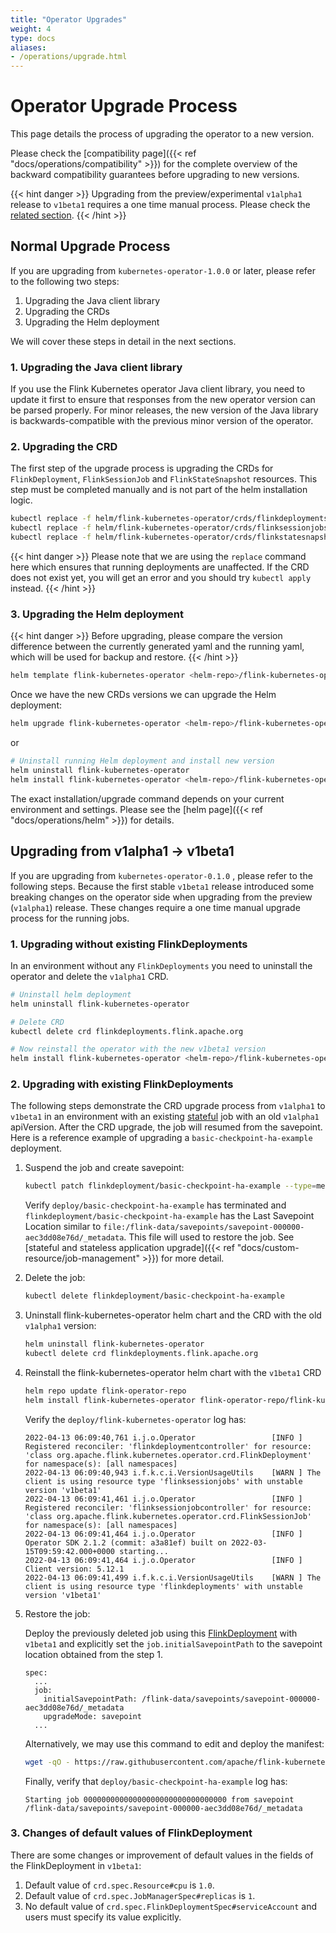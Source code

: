 ```yaml
---
title: "Operator Upgrades"
weight: 4
type: docs
aliases:
- /operations/upgrade.html
---
```

<!--
Licensed to the Apache Software Foundation (ASF) under one
or more contributor license agreements.  See the NOTICE file
distributed with this work for additional information
regarding copyright ownership.  The ASF licenses this file
to you under the Apache License, Version 2.0 (the
"License"); you may not use this file except in compliance
with the License.  You may obtain a copy of the License at

  http://www.apache.org/licenses/LICENSE-2.0

Unless required by applicable law or agreed to in writing,
software distributed under the License is distributed on an
"AS IS" BASIS, WITHOUT WARRANTIES OR CONDITIONS OF ANY
KIND, either express or implied.  See the License for the
specific language governing permissions and limitations
under the License.
-->

# Operator Upgrade Process

This page details the process of upgrading the operator to a new version.

Please check the [compatibility page]({{< ref "docs/operations/compatibility" >}}) for the complete overview of the backward compatibility guarantees before upgrading to new versions.

{{< hint danger >}}
Upgrading from the preview/experimental `v1alpha1` release to `v1beta1` requires a one time manual process.
Please check the [related section](#upgrading-from-v1alpha1---v1beta1).
{{< /hint >}}

## Normal Upgrade Process

If you are upgrading from `kubernetes-operator-1.0.0` or later, please refer to the following two steps:
1. Upgrading the Java client library
2. Upgrading the CRDs
3. Upgrading the Helm deployment

We will cover these steps in detail in the next sections.

### 1. Upgrading the Java client library

If you use the Flink Kubernetes operator Java client library, you need to update it first to ensure that responses from
the new operator version can be parsed properly. For minor releases, the new version of the Java library is
backwards-compatible with the previous minor version of the operator.

### 2. Upgrading the CRD

The first step of the upgrade process is upgrading the CRDs for `FlinkDeployment`, `FlinkSessionJob` and `FlinkStateSnapshot` resources.
This step must be completed manually and is not part of the helm installation logic.

```sh
kubectl replace -f helm/flink-kubernetes-operator/crds/flinkdeployments.flink.apache.org-v1.yml
kubectl replace -f helm/flink-kubernetes-operator/crds/flinksessionjobs.flink.apache.org-v1.yml
kubectl replace -f helm/flink-kubernetes-operator/crds/flinkstatesnapshots.flink.apache.org-v1.yml
```

{{< hint danger >}}
Please note that we are using the `replace` command here which ensures that running deployments are unaffected.
If the CRD does not exist yet, you will get an error and you should try `kubectl apply` instead.
{{< /hint >}}

### 3. Upgrading the Helm deployment

{{< hint danger >}}
Before upgrading, please compare the version difference between the currently generated yaml and the running yaml, which will be used for backup and restore.
{{< /hint >}}


```sh
helm template flink-kubernetes-operator <helm-repo>/flink-kubernetes-operator  <custom settings> | kubectl diff -f -
```


Once we have the new CRDs versions we can upgrade the Helm deployment:


```sh
helm upgrade flink-kubernetes-operator <helm-repo>/flink-kubernetes-operator <custom settings>
```

or

```sh
# Uninstall running Helm deployment and install new version
helm uninstall flink-kubernetes-operator
helm install flink-kubernetes-operator <helm-repo>/flink-kubernetes-operator <custom settings>
```

The exact installation/upgrade command depends on your current environment and settings. Please see the [helm page]({{< ref "docs/operations/helm" >}}) for details.

## Upgrading from v1alpha1 -> v1beta1

If you are upgrading from `kubernetes-operator-0.1.0` , please refer to the following steps. Because the first stable `v1beta1` release introduced some breaking changes on the operator side when upgrading from the preview (`v1alpha1`) release.
These changes require a one time manual upgrade process for the running jobs.

### 1. Upgrading without existing FlinkDeployments

In an environment without any `FlinkDeployments` you need to uninstall the operator and delete the `v1alpha1` CRD.

```sh
# Uninstall helm deployment
helm uninstall flink-kubernetes-operator

# Delete CRD
kubectl delete crd flinkdeployments.flink.apache.org

# Now reinstall the operator with the new v1beta1 version
helm install flink-kubernetes-operator <helm-repo>/flink-kubernetes-operator <custom settings>
```

### 2. Upgrading with existing FlinkDeployments

The following steps demonstrate the CRD upgrade process from `v1alpha1` to `v1beta1` in an environment with an existing [stateful](https://github.com/apache/flink-kubernetes-operator/blob/main/examples/basic-checkpoint-ha.yaml) job with an old `v1alpha1` apiVersion. After the CRD upgrade, the job will resumed from the savepoint.
Here is a reference example of upgrading a `basic-checkpoint-ha-example` deployment.
1. Suspend the job and create savepoint:
    ```sh
    kubectl patch flinkdeployment/basic-checkpoint-ha-example --type=merge -p '{"spec": {"job": {"state": "suspended", "upgradeMode": "savepoint"}}}'
    ```
    Verify `deploy/basic-checkpoint-ha-example` has terminated and `flinkdeployment/basic-checkpoint-ha-example` has the Last Savepoint Location similar to `file:/flink-data/savepoints/savepoint-000000-aec3dd08e76d/_metadata`. This file will used to restore the job. See [stateful and stateless application upgrade]({{< ref "docs/custom-resource/job-management" >}})  for more detail.

2. Delete the job:
   ```sh
   kubectl delete flinkdeployment/basic-checkpoint-ha-example
   ```

3. Uninstall flink-kubernetes-operator helm chart and the CRD with the old `v1alpha1` version:
    ```sh
    helm uninstall flink-kubernetes-operator
    kubectl delete crd flinkdeployments.flink.apache.org
    ```
4. Reinstall the flink-kubernetes-operator helm chart with the `v1beta1` CRD
    ```sh
    helm repo update flink-operator-repo
    helm install flink-kubernetes-operator flink-operator-repo/flink-kubernetes-operator
    ```
    Verify the `deploy/flink-kubernetes-operator` log has:
    ```
    2022-04-13 06:09:40,761 i.j.o.Operator                 [INFO ] Registered reconciler: 'flinkdeploymentcontroller' for resource: 'class org.apache.flink.kubernetes.operator.crd.FlinkDeployment' for namespace(s): [all namespaces]
    2022-04-13 06:09:40,943 i.f.k.c.i.VersionUsageUtils    [WARN ] The client is using resource type 'flinksessionjobs' with unstable version 'v1beta1'
    2022-04-13 06:09:41,461 i.j.o.Operator                 [INFO ] Registered reconciler: 'flinksessionjobcontroller' for resource: 'class org.apache.flink.kubernetes.operator.crd.FlinkSessionJob' for namespace(s): [all namespaces]
    2022-04-13 06:09:41,464 i.j.o.Operator                 [INFO ] Operator SDK 2.1.2 (commit: a3a81ef) built on 2022-03-15T09:59:42.000+0000 starting...
    2022-04-13 06:09:41,464 i.j.o.Operator                 [INFO ] Client version: 5.12.1
    2022-04-13 06:09:41,499 i.f.k.c.i.VersionUsageUtils    [WARN ] The client is using resource type 'flinkdeployments' with unstable version 'v1beta1'
    ```
5. Restore the job:

   Deploy the previously deleted job using this [FlinkDeployment](https://raw.githubusercontent.com/apache/flink-kubernetes-operator/main/examples/basic-checkpoint-ha.yaml) with `v1beta1` and explicitly set the `job.initialSavepointPath` to the savepoint location obtained from the step 1.

    ```
    spec:
      ...
      job:
        initialSavepointPath: /flink-data/savepoints/savepoint-000000-aec3dd08e76d/_metadata
        upgradeMode: savepoint
      ...
    ```
    Alternatively, we may use this command to edit and deploy the manifest:
    ```sh
    wget -qO - https://raw.githubusercontent.com/apache/flink-kubernetes-operator/main/examples/basic-checkpoint-ha.yaml| yq w - "spec.job.initialSavepointPath" "/flink-data/savepoints/savepoint-000000-aec3dd08e76d/_metadata"| kubectl apply -f -
    ```
   Finally, verify that `deploy/basic-checkpoint-ha-example` log has:
    ```
    Starting job 00000000000000000000000000000000 from savepoint /flink-data/savepoints/savepoint-000000-aec3dd08e76d/_metadata
    ```

### 3. Changes of default values of FlinkDeployment
There are some changes or improvement of default values in the fields of the FlinkDeployment in `v1beta1`:
1. Default value of `crd.spec.Resource#cpu` is `1.0`.
2. Default value of `crd.spec.JobManagerSpec#replicas` is `1`.
3. No default value of `crd.spec.FlinkDeploymentSpec#serviceAccount` and users must specify its value explicitly.
